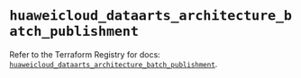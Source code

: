 # `huaweicloud_dataarts_architecture_batch_publishment`

Refer to the Terraform Registry for docs: [`huaweicloud_dataarts_architecture_batch_publishment`](https://registry.terraform.io/providers/huaweicloud/huaweicloud/1.71.1/docs/resources/dataarts_architecture_batch_publishment).
